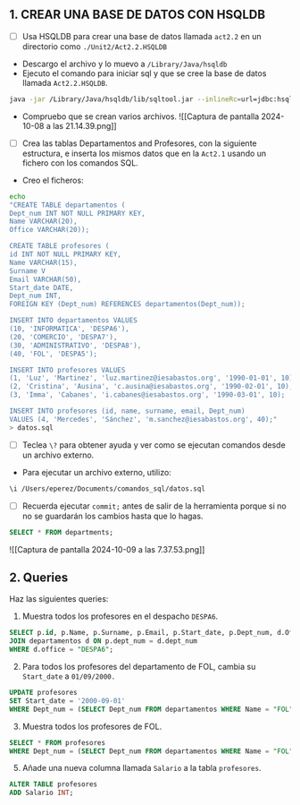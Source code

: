 ## 1. CREAR UNA BASE DE DATOS CON HSQLDB

- [ ] Usa HSQLDB para crear una base de datos llamada `act2.2` en un directorio como `./Unit2/Act2.2.HSQLDB`
- Descargo el archivo y lo muevo a `/Library/Java/hsqldb` 
- Ejecuto el comando para iniciar sql y que se cree la base de datos llamada `Act2.2.HSQLDB`.
```bash
java -jar /Library/Java/hsqldb/lib/sqltool.jar --inlineRc=url=jdbc:hsqldb:"/Users/eperez/Documents/FP_DAM 24-25/1. Primer Trimestre/1. AD/U2 - Bases de datos embedidas/2. Ejercicios/Actividad2.2"/Act2.2.HSQLDB
```
- Compruebo que se crean varios archivos.
![[Captura de pantalla 2024-10-08 a las 21.14.39.png]]
- [ ] Crea las tablas Departamentos and Profesores, con la siguiente estructura, e inserta los mismos datos que en la `Act2.1` usando un fichero con los comandos SQL.
- Creo el  ficheros:
```bash
echo 
"CREATE TABLE departamentos (
Dept_num INT NOT NULL PRIMARY KEY,
Name VARCHAR(20),
Office VARCHAR(20));

CREATE TABLE profesores (
id INT NOT NULL PRIMARY KEY,
Name VARCHAR(15),
Surname V
Email VARCHAR(50),
Start_date DATE,
Dept_num INT,
FOREIGN KEY (Dept_num) REFERENCES departamentos(Dept_num));

INSERT INTO departamentos VALUES
(10, 'INFORMATICA', 'DESPA6'),
(20, 'COMERCIO', 'DESPA7'),
(30, 'ADMINISTRATIVO', 'DESPA8'),
(40, 'FOL', 'DESPA5');

INSERT INTO profesores VALUES
(1, 'Luz', 'Martinez', 'luz.martinez@iesabastos.org', '1990-01-01', 10),
(2, 'Cristina', 'Ausina', 'c.ausina@iesabastos.org', '1990-02-01', 10),
(3, 'Imma', 'Cabanes', 'i.cabanes@iesabastos.org', '1990-03-01', 10);

INSERT INTO profesores (id, name, surname, email, Dept_num)
VALUES (4, 'Mercedes', 'Sánchez', 'm.sanchez@iesabastos.org', 40);"
> datos.sql
```

- [ ] Teclea `\?` para obtener ayuda y ver como se ejecutan comandos desde un archivo externo.
- Para ejecutar un archivo externo, utilizo:
```bash
\i /Users/eperez/Documents/comandos_sql/datos.sql
```


- [ ] Recuerda ejecutar `commit;` antes de salir de la herramienta porque si no no se guardarán los cambios hasta que lo hagas.

```SQL
SELECT * FROM departments;
```
![[Captura de pantalla 2024-10-09 a las 7.37.53.png]]

## 2. Queries

Haz las siguientes queries:
1. Muestra todos los profesores en el despacho `DESPA6`.
```sql
SELECT p.id, p.Name, p.Surname, p.Email, p.Start_date, p.Dept_num, d.Office  FROM profesores p 
JOIN departamentos d ON p.dept_num = d.dept_num
WHERE d.office = "DESPA6";
```

2. Para todos los profesores del departamento de FOL, cambia su `Start_date` a `01/09/2000.`
```sql
UPDATE profesores
SET Start_date = '2000-09-01'
WHERE Dept_num = (SELECT Dept_num FROM departamentos WHERE Name = "FOL");
```

3. Muestra todos los profesores de FOL.
```sql
SELECT * FROM profesores
WHERE Dept_num = (SELECT Dept_num FROM departamentos WHERE Name = "FOL");
```

5. Añade una nueva columna llamada `Salario` a la tabla `profesores`.
```sql
ALTER TABLE profesores
ADD Salario INT;
```